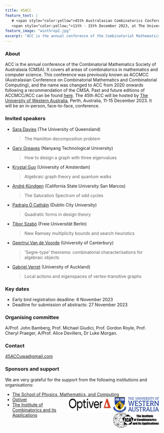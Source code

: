 ```yaml
---
title: 45ACC
feature_text: |
   # <span style="color:yellow">45th Australasian Combinatorics Conference</span>
   <span style="color:yellow;">11th - 15th December 2023, at The University of Western Australia</span> 
feature_image: "winthrop2.jpg"
excerpt: "ACC is the annual conference of the Combinatorial Mathematics Society of Australasia (CMSA). "
---
```


### About

ACC is the annual conference of the Combinatorial Mathematics Society of Australasia (CMSA). It covers all areas of combinatorics in mathematics and computer science. This conference was previously known as ACCMCC (Australasian Conference on Combinatorial Mathematics and Combinatorial Computing), and the name was changed to ACC from 2020 onwards following a recommendation of the CMSA. Past and future editions of ACCMCC/ACC can be found [here](http://combinatorics-australasia.org/conferences.html).
The 45th ACC will be hosted by [The University of Western Australia](https://www.uwa.edu.au), Perth, Australia, 11-15 December 2023. It will be an in-person, face-to-face, conference.


### Invited speakers

- [Sara Davies](https://smp.uq.edu.au/profile/270/sara-davies) (The University of Queensland)
  > The Hamilton decomposition problem
- [Gary Greaves](https://personal.ntu.edu.sg/gary/) (Nanyang Technological University)
  > How to design a graph with three eigenvalues
- [Krystal Guo](https://krystalguo.com/) (University of Amsterdam)
  > Algebraic graph theory and quantum walks
- [André Kündgen](https://public.csusm.edu/akundgen/) (California State University San Marcos)
  > The Saturation Spectrum of odd cycles
- [Padraig Ó Catháin](https://sites.google.com/site/pocathain/) (Dublin City University)
  > Quadratic forms in design theory
- [Tibor Szabó](https://page.mi.fu-berlin.de/szabo/) (Freie Universität Berlin)
  > New Ramsey multiplicity bounds and search heuristics
- [Geertrui Van de Voorde](https://www.math.canterbury.ac.nz/~g.voorde/) (University of Canterbury)
  > 'Segre-type' theorems: combinatorial characterisations for algebraic objects
- [Gabriel Verret](https://profiles.auckland.ac.nz/g-verret) (University of Auckland)
  > Local actions and eigenspaces of vertex-transitive graphs

### Key dates

- Early bird registration deadline: 6 November 2023
- Deadline for submission of abstracts: 27 November 2023 

### Organising committee

A/Prof. John Bamberg, Prof. Michael Giudici, Prof. Gordon Royle, Prof. Cheryl Praeger, A/Prof. Alice Devillers, Dr Luke Morgan.

### Contact

[45ACCuwa@gmail.com](mailto:45ACCuwa@gmail.com)

### Sponsors and support

We are very grateful for the support from the following institutions and organisations:
- [The School of Physics, Mathematics, and Computing](https://www.uwa.edu.au/schools/Physics-Mathematics-Computing) <img src="UWAlogo.png" alt="UWA" width="150" height="50" align="right" />
- [Optiver](https://optiver.com/) <img src="Optiverlogo.png" alt="Optiver" width = "150" height="50" align="right"/>
- [The Institute of Combinatorics and its Applications](http://the-ica.org/) <img src="ICAlogo.png" width = "150" height="50" align="right" />




